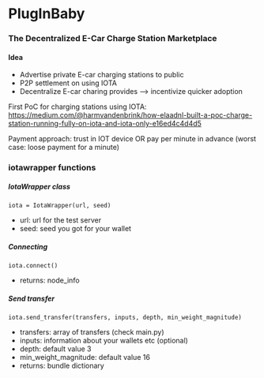 # PlugInBaby
### The Decentralized E-Car Charge Station Marketplace

#### Idea

+ Advertise private E-car charging stations to public 
+ P2P settlement on using IOTA
+ Decentralize E-car charing provides --> incentivize quicker adoption

First PoC for charging stations using IOTA: https://medium.com/@harmvandenbrink/how-elaadnl-built-a-poc-charge-station-running-fully-on-iota-and-iota-only-e16ed4c4d4d5


Payment approach: trust in IOT device OR pay per minute in advance (worst case: loose payment for a minute)






### iotawrapper functions

##### IotaWrapper class

```
iota = IotaWrapper(url, seed)
```

- url: url for the test server
- seed: seed you got for your wallet

##### Connecting

```
iota.connect()
```

- returns: node_info

##### Send transfer

```
iota.send_transfer(transfers, inputs, depth, min_weight_magnitude)
```

- transfers: array of transfers (check main.py)
- inputs: information about your wallets etc (optional)
- depth: default value 3
- min_weight_magnitude: default value 16
- returns: bundle dictionary
